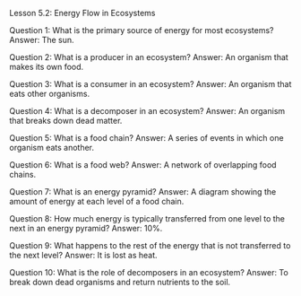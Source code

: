 Lesson 5.2: Energy Flow in Ecosystems

Question 1: What is the primary source of energy for most ecosystems?
Answer: The sun.

Question 2: What is a producer in an ecosystem?
Answer: An organism that makes its own food.

Question 3: What is a consumer in an ecosystem?
Answer: An organism that eats other organisms.

Question 4: What is a decomposer in an ecosystem?
Answer: An organism that breaks down dead matter.

Question 5: What is a food chain?
Answer: A series of events in which one organism eats another.

Question 6: What is a food web?
Answer: A network of overlapping food chains.

Question 7: What is an energy pyramid?
Answer: A diagram showing the amount of energy at each level of a food chain.

Question 8: How much energy is typically transferred from one level to the next in an energy pyramid?
Answer: 10%.

Question 9: What happens to the rest of the energy that is not transferred to the next level?
Answer: It is lost as heat.

Question 10: What is the role of decomposers in an ecosystem?
Answer: To break down dead organisms and return nutrients to the soil.
